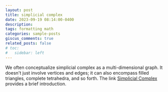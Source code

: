 ```yaml
---
layout: post
title: simplicial complex
date: 2023-09-19 08:14:00-0400
description: 
tags: formatting math
categories: sample-posts
giscus_comments: true
related_posts: false
# toc:
#   sidebar: left
---
```


We often conceptualize simplicial complex as a multi-dimensional graph. It doesn't just involve vertices and edges; it can also encompass filled triangles, complete tetrahedra, and so forth. The link <a href="../../../assets/pdf/simplicial.pdf">Simplicial Complex</a> provides a brief introduction.